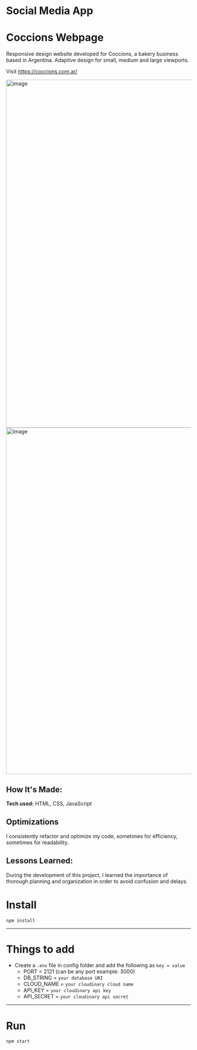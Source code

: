 # Social Media App

# Coccions Webpage
Responsive design website developed for Coccions, a bakery business based in Argentina. Adaptive design for small, medium and large viewports. 

Visit https://coccions.com.ar/

<img width="949" alt="image" src="https://user-images.githubusercontent.com/103281038/233858471-0d74504f-6073-4374-94f8-110613aad33f.png">

<img width="945" alt="image" src="https://user-images.githubusercontent.com/103281038/233858507-ca7f77ee-5d8a-4a81-a07d-9190d5f45eba.png">

## How It's Made:

**Tech used:** HTML, CSS, JavaScript

## Optimizations

I consistently refactor and optimize my code, sometimes for efficiency, sometimes for readability.

## Lessons Learned:

During the development of this project, I learned the importance of thorough planning and organization in order to avoid confusion and delays.


# Install

`npm install`

---

# Things to add

- Create a `.env` file in config folder and add the following as `key = value`
  - PORT = 2121 (can be any port example: 3000)
  - DB_STRING = `your database URI`
  - CLOUD_NAME = `your cloudinary cloud name`
  - API_KEY = `your cloudinary api key`
  - API_SECRET = `your cloudinary api secret`

---

# Run

`npm start`
